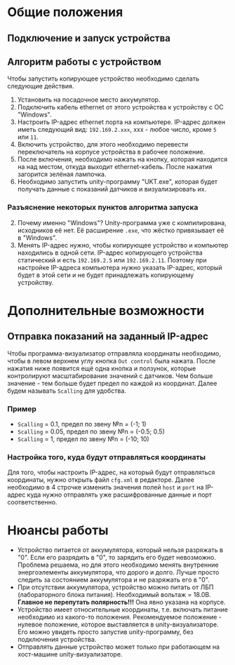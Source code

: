# Общие положения
## Подключение и запуск устройства
## Алгоритм работы с устройством
Чтобы запустить копирующее устройство необходимо сделать следующие действия.
1. Установить на посадочное место аккумулятор.
2. Подключить кабель ethernet от этого устройства к устройству с ОС "Windows".
3. Настроить IP-адрес ethernet порта на компьютере. IP-адрес должен иметь следующий вид:   `192.169.2.xxx`, xxx - любое число, кроме `5` или `11`.
4. Включить устройство, для этого необходимо перевести переключатель на корпусе устройства в рабочее положение.
5. После включения, необходимо нажать на кнопку, которая находится на над местом, откуда выходит ethernet-кабель. После нажатия загорится зелёная лампочка. 
6. Необходимо запустить unity-программу "UKT.exe", которая будет получать данные с показаний датчиков и визуализировать их. 

### Разъяснение некоторых пунктов алгоритма запуска
2. Почему именно "Windows"? Unity-программа уже с компилирована, исходников её нет. Её расширение `.exe`, что жёстко привязывает её в "Windows".
3. Менять IP-адрес нужно, чтобы копирующее устройство и компьютер находились в одной сети. IP-адрес копирующего устройства статический и есть `192.169.2.5` или `192.169.2.11`. Поэтому при настройке IP-адреса компьютера нужно указать IP-адрес, который будет в этой сети и не будет принадлежать копирующему устройству. 

# Дополнительные возможности
## Отправка показаний на заданный IP-адрес
Чтобы программа-визуализатор отправляла координаты необходимо, чтобы в левом верхнем углу кнопка `Out control` была нажата. После нажатия ниже появится ещё одна кнопка и ползунок, которые контролируют масштабирование значений с датчиков. Чем больше значение - тем больше будет предел по каждой из координат. Далее будем называть `Scalling` для удобства.
### Пример
- `Scalling` = 0.1, предел по звену №n = (-1; 1)
- `Scalling` = 0.05, предел по звену №n = (-0.5; 0.5)
- `Scalling` = 1, предел по звену №n = (-10; 10)
### Настройка того, куда будут отправляться координаты
Для того, чтобы настроить IP-адрес, на который будут отправляться координаты, нужно открыть файл `cfg.xml` в редакторе. Далее необходимо в 4 строчке изменить значения полей `host` и `port` на IP-адрес куда нужно отправлять уже расшифрованные данные и порт соответственно.      

# Нюансы работы
- Устройство питается от аккумулятора, который нельзя разряжать в "0". Если его разрядить в "0", то зарядить его будет невозможно. Проблема решаема, но для этого необходимо менять внутренние энергоэлементы аккумулятора, что дорого и долго. Лучше просто следить за состоянием аккумулятора и не разряжать его в "0".
- При отсутствии аккумулятора, устройство можно питать от ЛБП (лабораторного блока питания). Необходимый вольтаж = 18.0B. **Главное не перепутать полярность!!!** Она явно указана на корпусе.
- Устройство имеет относительные координаты, т.е. включать питание необходимо из какого-то положения. Рекомендуемое положение - нулевое положение, которое выставляется в unity-визуализаторе. Его можно увидеть просто запустив unity-программу, без подключения устройства.
- Отправлять данные устройство может только при работающем на хост-машине unity-визуализаторе.
